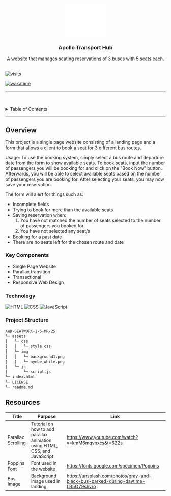 <a name="readme-top">

<br/>

<br />
<div align="center">
  <a href="https://github.com/zyx-0314/">
    <img src="./assets/img/nyebe_white.png" alt="Nyebe" width="130" height="100">
  </a>
  <h3 align="center">Apollo Transport Hub</h3>
</div>
<div align="center">
 A website that manages seating reservations of 3 buses with 5 seats each.
</div>

<br />

![visits](https://visit-counter.vercel.app/counter.png?page=https%3A%2F%2Fgithub.com%2Frmill24%2FAWD-Seatwork-1-5-MR-25&s=40&c=6325d4&bg=00000000&no=2&ff=linebeam&tb=&ta=)

[![wakatime](https://wakatime.com/badge/user/6c80cdc4-dec4-4068-bf60-95dc0fb14311.svg)](https://wakatime.com/@6c80cdc4-dec4-4068-bf60-95dc0fb14311)

---

<br />
<br />

<details>
  <summary>Table of Contents</summary>
  <ol>
    <li>
      <a href="#overview">Overview</a>
      <ol>
        <li>
          <a href="#key-components">Key Components</a>
        </li>
        <li>
          <a href="#technology">Technology</a>
        </li>
        <li>
          <a href="#project-structure">Project Structure</a>
        </li>
      </ol>
    </li>
    <li>
      <a href="#resources">Resources</a>
    </li>
  </ol>
</details>

---

## Overview
This project is a single page website consisting of a landing page and a form that allows a client to book a seat for 3 different bus routes.

Usage:
To use the booking system, simply select a bus route and departure date from the form to show available seats. To book seats, input the number of passengers you will be booking for and click on the "Book Now" button. Afterwards, you will be able to select available seats based on the number of passengers you are booking for. After selecting your seats, you may now save your reservation.

The form will alert for things such as:
- Incomplete fields
- Trying to book for more than the available seats
- Saving reservation when:
  1. You have not matched the number of seats selected to the number of passengers you booked for
  2. You have not selected any seat/s
- Booking for a past date
- There are no seats left for the chosen route and date

### Key Components
- Single Page Website
- Parallax transition
- Transactional
- Responsive Web Design

### Technology
![HTML](https://img.shields.io/badge/HTML-E34F26?style=for-the-badge&logo=html5&logoColor=white)
![CSS](https://img.shields.io/badge/CSS-1572B6?style=for-the-badge&logo=css3&logoColor=white)
![JavaScript](https://img.shields.io/badge/JavaScript-F7DF1E?style=for-the-badge&logo=javascript&logoColor=white)

### Project Structure

```
AWD-SEATWORK-1-5-MR-25
└─ assets
│   └─ css
│   │   └─ style.css
│   └─ img
│   │   └─ background1.png
|   |   └─ nyebe_white.png
│   └─ js
│       └─ script.js
└─ index.html
└─ LICENSE
└─ readme.md
```

## Resources
| Title | Purpose | Link |
|-|-|-|
| Parallax Scrolling | Tutorial on how to add parallax animation using HTML, CSS, and JavaScript | https://www.youtube.com/watch?v=kmM6mqvnxcs&t=622s |
| Poppins Font | Font used in the website | https://fonts.google.com/specimen/Poppins |
| Bus Image | Background image used in landing | https://unsplash.com/photos/gray-and-black-bus-parked-during-daytime-LR5O79shvro |
